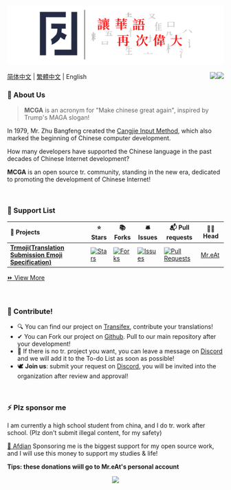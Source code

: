 ![Slogan-閥體](https://raw.githubusercontent.com/MCGA1976/.github/main/img/Slogan-閥體.png)

[简体中文](./README.md) | [繁體中文](./README_zh_Hant.md) | English
<a href="https://discord.com/channels/1223212822679392276" target="_blank"><img src="https://img.shields.io/badge/Discord-0077B5?style=for-the-badge&logo=Discord&logoColor=white" align = "right"/></a>
<a href="https://explore.transifex.com" target="_blank"><img src="https://img.shields.io/badge/transifex-%23FFFFFF.svg?style=for-the-badge&logo=transifex&logoColor=blue" align = "right"/></a>


### 👋 About Us

> **MCGA** is an acronym for "Make chinese great again", inspired by Trump's MAGA slogan!

In 1979, Mr. Zhu Bangfeng created the [Cangjie Input Method](https://zh.wikipedia.org/wiki/倉頡輸入法), which also marked the beginning of Chinese computer development.

How many developers have supported the Chinese language in the past decades of Chinese Internet development?

**MCGA** is an open source tr. community, standing in the new era, dedicated to promoting the development of Chinese Internet!

<br />

### 🧩 Support List

| **🎁 Projects**                                               | **⭐ Stars**                                                  | **📚 Forks**                                                  | **🛎 Issues**                                                 | **📬 Pull requests**                                          | **🐱‍👤 Head**                          |
| :----------------------------------------------------------- | ------------------------------------------------------------ | ------------------------------------------------------------ | ------------------------------------------------------------ | ------------------------------------------------------------ | ------------------------------------ |
| [**Trmoji(Translation Submission Emoji Specification)**](https://github.com/MCGA1976/trmoji) | [![Stars](https://camo.githubusercontent.com/68b85271e62dcf1f13ece786638070f662e6f4ec70d29487ceb1eb62d5192bcb/68747470733a2f2f696d672e736869656c64732e696f2f6769746875622f73746172732f4d434741313937362f74726d6f6a693f7374796c653d3d666c61742d737175617265266c6162656c436f6c6f723d333433623431)](https://camo.githubusercontent.com/68b85271e62dcf1f13ece786638070f662e6f4ec70d29487ceb1eb62d5192bcb/68747470733a2f2f696d672e736869656c64732e696f2f6769746875622f73746172732f4d434741313937362f74726d6f6a693f7374796c653d3d666c61742d737175617265266c6162656c436f6c6f723d333433623431) | [![Forks](https://camo.githubusercontent.com/973be5eca6fa310fe8435334dec7245eda355215e6985caa1a3cbccb7ae0a4df/68747470733a2f2f696d672e736869656c64732e696f2f6769746875622f666f726b732f4d434741313937362f74726d6f6a693f7374796c653d3d666c61742d737175617265266c6162656c436f6c6f723d333433623431)](https://camo.githubusercontent.com/973be5eca6fa310fe8435334dec7245eda355215e6985caa1a3cbccb7ae0a4df/68747470733a2f2f696d672e736869656c64732e696f2f6769746875622f666f726b732f4d434741313937362f74726d6f6a693f7374796c653d3d666c61742d737175617265266c6162656c436f6c6f723d333433623431) | [![Issues](https://camo.githubusercontent.com/b6661e5f5d72dac04919967ba2695bc4f391f4f01d7f9688cbd1c9be171c7980/68747470733a2f2f696d672e736869656c64732e696f2f6769746875622f6973737565732f4d434741313937362f74726d6f6a693f7374796c653d3d666c61742d737175617265266c6162656c436f6c6f723d333433623431)](https://camo.githubusercontent.com/b6661e5f5d72dac04919967ba2695bc4f391f4f01d7f9688cbd1c9be171c7980/68747470733a2f2f696d672e736869656c64732e696f2f6769746875622f6973737565732f4d434741313937362f74726d6f6a693f7374796c653d3d666c61742d737175617265266c6162656c436f6c6f723d333433623431) | [![Pull Requests](https://camo.githubusercontent.com/5c81ba69d7dd588f664a8a68741f475d930dc903865fde4c1381e97a1728c334/68747470733a2f2f696d672e736869656c64732e696f2f6769746875622f6973737565732d70722f4d434741313937362f74726d6f6a693f7374796c653d3d666c61742d737175617265266c6162656c436f6c6f723d333433623431)](https://camo.githubusercontent.com/5c81ba69d7dd588f664a8a68741f475d930dc903865fde4c1381e97a1728c334/68747470733a2f2f696d672e736869656c64732e696f2f6769746875622f6973737565732d70722f4d434741313937362f74726d6f6a693f7374796c653d3d666c61742d737175617265266c6162656c436f6c6f723d333433623431) | [Mr.eAt](https://github.com/MreAtKC) |

[⏩ View More](https://github.com/MCGA1976/.github/blob/main/Project%20List.md)

<br />

### 💏 Contribute!

- 🔍 You can find our project on [Transifex](https://explore.transifex.com), contribute your translations!
- ✔ You can Fork our project on [Github](https://github.com/MCGA1976). Pull to our main repository after your development!
- 🤯 If there is no tr. project you want, you can leave a message on [Discord](https://discord.com/channels/1223212822679392276) and we will add it to the To-do List as soon as possible!
- 🕊 **Join us**: submit your request on [Discord](https://discord.com/channels/1223212822679392276), you will be invited into the organization after review and approval!

<br />

### ⚡ Plz sponsor me

I am currently a high school student from china, and I do tr. work after school. (Plz don't submit illegal content, for my safety)

[🙏 Afdian](https://afdian.net/@MreAt) Sponsoring me is the biggest support for my open source work, and I will use this money to support my studies & life! 

**Tips: these donations wiill go to Mr.eAt's personal account**

<p align="center">
  <img src="https://count.getloli.com/get/@MCGA1976">
</p>


